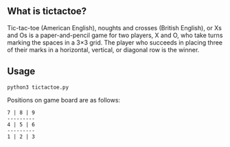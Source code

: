 ## What is tictactoe?
Tic-tac-toe (American English), noughts and crosses (British English), or Xs and Os is a paper-and-pencil game for two players, X and O, who take turns marking the spaces in a 3×3 grid. The player who succeeds in placing three of their marks in a horizontal, vertical, or diagonal row is the winner.

## Usage
`python3 tictactoe.py`

Positions on game board are as follows:

```
7 | 8 | 9
---------
4 | 5 | 6
---------
1 | 2 | 3
```
